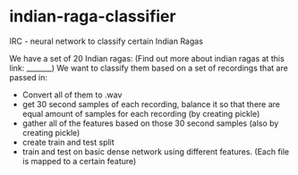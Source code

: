 # indian-raga-classifier
IRC - neural network to classify certain Indian Ragas

We have a set of 20 Indian ragas: (Find out more about indian ragas at this link: _______)
We want to classify them based on a set of recordings that are passed in:

- Convert all of them to .wav
- get 30 second samples of each recording, balance it so that there are equal amount of samples for each recording (by creating pickle)
- gather all of the features based on those 30 second samples (also by creating pickle)
- create train and test split
- train and test on basic dense network using different features. (Each file is mapped to a certain feature)




